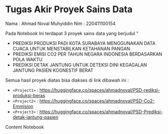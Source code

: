 # Tugas Akir Proyek Sains Data

Nama : Ahmad Noval Muhyiddin
Nim : 220411100154

Pada Notebook Ini terdapat 3 proyek sains data yang berjudul "
- PREDIKSI PRODUKSI PADI KOTA SURABAYA MENGGUNAKAN DATA CUACA UNTUK MENSTABILKAN KETAHANAN PANGAN
- PREDIKSI EMISI CO2 PER TAHUN NEGARA INDONESIA BERDASARKAN POLA WAKTU
- PREDIKSI DETAK JANTUNG UNTUK DETEKSI DINI KEGAGALAN JANTUNG PASIEN KOGNESTIF BERAT

Semua hasil proyek diatas bisa diakses di link dibawah ini :

- `<Project1>` : <https://huggingface.co/spaces/ahmadnoval/PSD-rediksi-produksi-beras>
- `<Project2>` : <https://huggingface.co/spaces/ahmadnoval/PSD-Co2-Emmision>
- `<Project3>` : <https://huggingface.co/spaces/ahmadnoval/PSD-Prediksi-detak-jantung-pasien>



Content Notebook 

```{tableofcontents}
```
